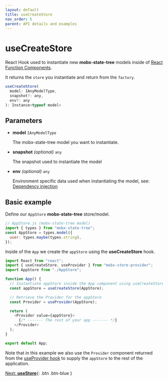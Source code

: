 ```yaml
---
layout: default
title: useCreateStore
nav_order: 5
parent: API details and examples
---
```


# useCreateStore

React Hook used to instantiate new **mobx-state-tree** models inside of [React Function Components](https://www.robinwieruch.de/react-function-component).

It returns the `store` you instantiate and return from the `factory`.

```javascript
useCreateStore(
  model: IAnyModelType,
  snapshot?: any,
  env?: any
): Instance<typeof model>
```

## Parameters

- **model** `IAnyModelType`

  The mobx-state-tree model you want to instantiate.

- **snapshot** _(optional)_ `any`

  The snapshot used to instantiate the model

- **env** _(optional)_ `any`

  Environment specific data used when instantiating the model, see: [Dependency injection](https://mobx-state-tree.js.org/concepts/dependency-injection)

## Basic example

Define our `AppStore` **mobx-state-tree** store/model.

```javascript
// AppStore.js (mobx-state-tree model)
import { types } from "mobx-state-tree";
const AppStore = types.model({
  user: types.maybe(types.string),
});
```

Inside of the `App` we create the `appStore` using the **useCreateStore** hook.

```javascript
import React from "react";
import { useCreateStore, useProvider } from "mobx-store-provider";
import AppStore from "./AppStore";

function App() {
  // Instantiate appStore inside the App component using useCreateStore
  const appStore = useCreateStore(AppStore);

  // Retrieve the Provider for the appStore
  const Provider = useProvider(AppStore);

  return (
    <Provider value={appStore}>
      {/* ------- The rest of your app ------- */}
    </Provider>
  );
}

export default App;
```

Note that in this example we also use the `Provider` component returned from the [useProvider hook](/api/useProvider) to supply the `appStore` to the rest of the application.

[Next: **useStore**](/api/useStore){: .btn .btn-blue }
